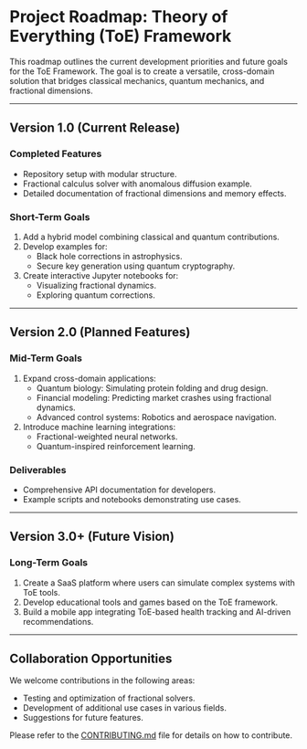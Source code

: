 # Project Roadmap: Theory of Everything (ToE) Framework

This roadmap outlines the current development priorities and future goals for the ToE Framework. The goal is to create a versatile, cross-domain solution that bridges classical mechanics, quantum mechanics, and fractional dimensions.

---

## **Version 1.0 (Current Release)**

### Completed Features
- Repository setup with modular structure.
- Fractional calculus solver with anomalous diffusion example.
- Detailed documentation of fractional dimensions and memory effects.

### Short-Term Goals
1. Add a hybrid model combining classical and quantum contributions.
2. Develop examples for:
   - Black hole corrections in astrophysics.
   - Secure key generation using quantum cryptography.
3. Create interactive Jupyter notebooks for:
   - Visualizing fractional dynamics.
   - Exploring quantum corrections.

---

## **Version 2.0 (Planned Features)**

### Mid-Term Goals
1. Expand cross-domain applications:
   - Quantum biology: Simulating protein folding and drug design.
   - Financial modeling: Predicting market crashes using fractional dynamics.
   - Advanced control systems: Robotics and aerospace navigation.
2. Introduce machine learning integrations:
   - Fractional-weighted neural networks.
   - Quantum-inspired reinforcement learning.

### Deliverables
- Comprehensive API documentation for developers.
- Example scripts and notebooks demonstrating use cases.

---

## **Version 3.0+ (Future Vision)**

### Long-Term Goals
1. Create a SaaS platform where users can simulate complex systems with ToE tools.
2. Develop educational tools and games based on the ToE framework.
3. Build a mobile app integrating ToE-based health tracking and AI-driven recommendations.

---

## **Collaboration Opportunities**
We welcome contributions in the following areas:
- Testing and optimization of fractional solvers.
- Development of additional use cases in various fields.
- Suggestions for future features.

Please refer to the [CONTRIBUTING.md](CONTRIBUTING.md) file for details on how to contribute.
